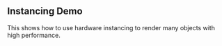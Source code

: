 ## Instancing Demo


This shows how to use hardware instancing to render many objects
with high performance.
